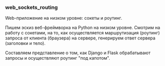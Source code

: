 ### web_sockets_routing
Web-приложение на низком уровне: сокеты и роутинг.

Пишем эскиз веб-фреймворка на Python на низком уровне.
Смотрим на работу с сокетами, на то, как осуществляется маршрутизация (роутинг) запроса от клиента (браузера) на сервере, генерируем ответ сервера (заголовки и тело). 

Составляем представление о том, как Django и Flask обрабатывают запросы и осуществляют роутинг "под капотом".
